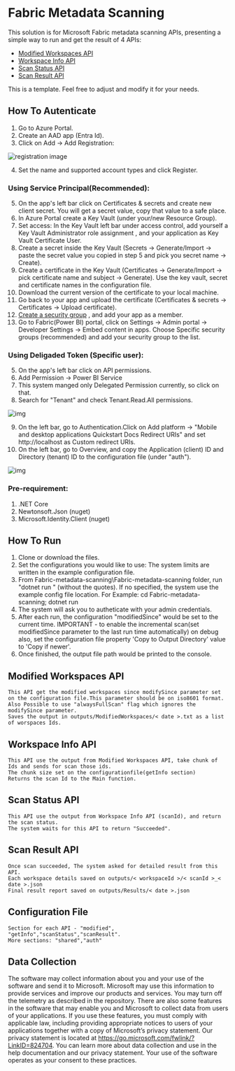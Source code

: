 # Fabric Metadata Scanning
This solution is for Microsoft Fabric metadata scanning APIs, presenting a simple way to run and get the result of 4 APIs:

* [Modified Workspaces API](https://learn.microsoft.com/en-us/rest/api/power-bi/admin/workspace-info-get-modified-workspaces)
* [Workspace Info API](https://learn.microsoft.com/en-us/rest/api/power-bi/admin/workspace-info-post-workspace-info)
* [Scan Status API](https://learn.microsoft.com/en-us/rest/api/power-bi/admin/workspace-info-get-scan-status)
* [Scan Result API](https://learn.microsoft.com/en-us/rest/api/power-bi/admin/workspace-info-get-scan-result)

This is a template. Feel free to adjust and modify it for your needs.
 
## How To Autenticate
1. Go to Azure Portal.
2. Create an AAD app (Entra Id).
3. Click on Add -> Add Registration:

![registration image](https://github.com/microsoft/Fabric-metadata-scanning/blob/main/Fabric-metadata-scanning/images/add_registration.png)

4. Set the name and supported account types and click Register.

### Using Service Principal(Recommended):
5. On the app's left bar click on Certificates & secrets and create new client secret. You will get a secret value, copy that value to a safe place.
6. In Azure Portal create a Key Vault (under your/new Resource Group).
7. Set access: In the Key Vault left bar under access control, add yourself a Key Vault Administrator role assignment , and your application as Key Vault Certificate User.
8. Create a secret inside the Key Vault (Secrets -> Generate/Import -> paste the secret value you copied in step 5 and pick you secret name -> Create).
9. Create a certificate in the Key Vault (Certificates -> Generate/Import -> pick certificate name and subject -> Generate). Use the key vault, secret and certificate names in the configuration file.
10. Download the current version of the certificate to your local machine.
11. Go back to your app and upload the certificate (Certificates & secrets -> Certificates -> Upload certificate).
12. [Create a security group](https://learn.microsoft.com/en-us/entra/fundamentals/how-to-manage-groups#create-a-basic-group-and-add-members) , and add your app as a member.
13. Go to Fabric(Power BI) portal, click on Settings -> Admin portal -> Developer Settings -> Embed content in apps. Choose Specific security groups (recommended) and add your security group to the list.

### Using Deligaded Token (Specific user):
5. On the app's left bar click on API permissions.
6. Add Permission -> Power BI Service
7. This system manged only Delegated Permission currently, so click on that.
8. Search for "Tenant" and check Tenant.Read.All permissions.

![img](https://github.com/microsoft/Fabric-metadata-scanning/blob/main/Fabric-metadata-scanning/images/add_permission.png)

9. On the left bar, go to Authentication.Click on Add platform -> "Mobile and desktop applications Quickstart Docs Redirect URIs" and set http://localhost as Custom redirect URIs.
10. On the left bar, go to Overview, and copy the Application (client) ID and Directory (tenant) ID to the configuration file (under "auth").

![img](https://github.com/microsoft/Fabric-metadata-scanning/blob/main/Fabric-metadata-scanning/images/clientId.png)

### Pre-requirement:

1. .NET Core
2. Newtonsoft.Json (nuget)
3. Microsoft.Identity.Client (nuget)

## How To Run

1. Clone or download the files.
2. Set the configurations you would like to use: The system limits are written in the example configuration file.
3. From Fabric-metadata-scanning\Fabric-metadata-scanning folder, run "dotnet run <configuration file path>" (without the quotes). If no <configuration file path> specified, the system use the example config file location.
For Example: cd Fabric-metadata-scanning; dotnet run
4. The system will ask you to autheticate with your admin credentials.
5. After each run, the configuration "modifiedSince" would be set to the current time. IMPORTANT - to enable the incremental scan(set modifiedSince parameter to the last run time automatically) on debug also, set the configuration file property 'Copy to Output Directory' value  to 'Copy if newer'.
6. Once finished, the output file path would be printed to the console.  

## Modified Workspaces API

	This API get the modified workspaces since modifySince parameter set on the configuration file.This parameter should be on iso8601 format.
	Also Possible to use "alwaysFullScan" flag which ignores the modifySince parameter.
	Saves the output in outputs/ModifiedWorkspaces/< date >.txt as a list of worspaces Ids.

## Workspace Info API

	This API use the output from Modified Workspaces API, take chunk of Ids and sends for scan those ids.
	The chunk size set on the configurationfile(getInfo section)
	Returns the scan Id to the Main function.

## Scan Status API

	This API use the output from Workspace Info API (scanId), and return the scan status.
	The system waits for this API to return "Succeeded".
	 
## Scan Result API

	Once scan succeeded, The system asked for detailed result from this API.
	Each workspace details saved on outputs/< workspaceId >/< scanId >_< date >.json
	Final result report saved on outputs/Results/< date >.json

## Configuration File
	Section for each API - "modified", "getInfo","scanStatus","scanResult".
	More sections: "shared","auth"

## Data Collection

The software may collect information about you and your use of the software and send it to Microsoft. 
Microsoft may use this information to provide services and improve our products and services. You may turn off the telemetry as described in the repository. 
There are also some features in the software that may enable you and Microsoft to collect data from users of your applications. 
If you use these features, you must comply with applicable law, including providing appropriate notices to users of your applications together with a copy of Microsoft’s privacy statement. Our privacy statement is located at https://go.microsoft.com/fwlink/?LinkID=824704. You can learn more about data collection and use in the help documentation and our privacy statement. Your use of the software operates as your consent to these practices.

